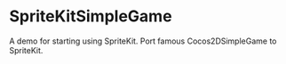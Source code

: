 SpriteKitSimpleGame
===================

A demo for starting using SpriteKit. Port famous Cocos2DSimpleGame to SpriteKit.
